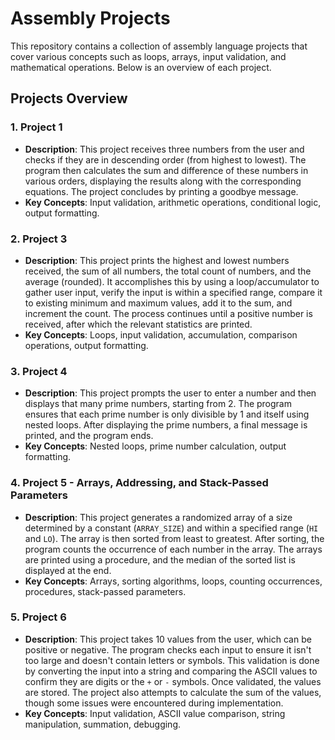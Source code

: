# Assembly Projects

This repository contains a collection of assembly language projects that cover various concepts such as loops, arrays, input validation, and mathematical operations. Below is an overview of each project.

## Projects Overview

### 1. Project 1
- **Description**: This project receives three numbers from the user and checks if they are in descending order (from highest to lowest). The program then calculates the sum and difference of these numbers in various orders, displaying the results along with the corresponding equations. The project concludes by printing a goodbye message.
- **Key Concepts**: Input validation, arithmetic operations, conditional logic, output formatting.

### 2. Project 3
- **Description**: This project prints the highest and lowest numbers received, the sum of all numbers, the total count of numbers, and the average (rounded). It accomplishes this by using a loop/accumulator to gather user input, verify the input is within a specified range, compare it to existing minimum and maximum values, add it to the sum, and increment the count. The process continues until a positive number is received, after which the relevant statistics are printed.
- **Key Concepts**: Loops, input validation, accumulation, comparison operations, output formatting.

### 3. Project 4
- **Description**: This project prompts the user to enter a number and then displays that many prime numbers, starting from 2. The program ensures that each prime number is only divisible by 1 and itself using nested loops. After displaying the prime numbers, a final message is printed, and the program ends.
- **Key Concepts**: Nested loops, prime number calculation, output formatting.

### 4. Project 5 - Arrays, Addressing, and Stack-Passed Parameters
- **Description**: This project generates a randomized array of a size determined by a constant (`ARRAY_SIZE`) and within a specified range (`HI` and `LO`). The array is then sorted from least to greatest. After sorting, the program counts the occurrence of each number in the array. The arrays are printed using a procedure, and the median of the sorted list is displayed at the end.
- **Key Concepts**: Arrays, sorting algorithms, loops, counting occurrences, procedures, stack-passed parameters.

### 5. Project 6
- **Description**: This project takes 10 values from the user, which can be positive or negative. The program checks each input to ensure it isn't too large and doesn't contain letters or symbols. This validation is done by converting the input into a string and comparing the ASCII values to confirm they are digits or the `+` or `-` symbols. Once validated, the values are stored. The project also attempts to calculate the sum of the values, though some issues were encountered during implementation.
- **Key Concepts**: Input validation, ASCII value comparison, string manipulation, summation, debugging.
